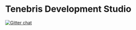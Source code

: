 # Tenebris Development Studio

[![Gitter chat](https://badges.gitter.im/tenebris/gitter.png)](https://gitter.im/tenebris/Lobby)
